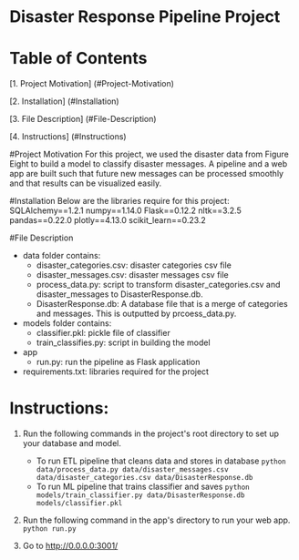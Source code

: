 # Disaster Response Pipeline Project

# Table of Contents

[1. Project Motivation] (#Project-Motivation)

[2. Installation] (#Installation)

[3. File Description] (#File-Description)

[4. Instructions] (#Instructions)

#Project Motivation
For this project, we used the disaster data from Figure Eight to build a model to classify disaster messages. A pipeline and a web app are built such that future new messages can be processed smoothly and that results can be visualized easily.  

#Installation
Below are the libraries require for this project:
SQLAlchemy==1.2.1
numpy==1.14.0
Flask==0.12.2
nltk==3.2.5
pandas==0.22.0
plotly==4.13.0
scikit_learn==0.23.2 

#File Description
* data folder contains:
  * disaster_categories.csv: disaster categories csv file
  * disaster_messages.csv: disaster messages csv file
  * process_data.py: script to transform disaster_categories.csv and disaster_messages to DisasterResponse.db. 
  * DisasterResponse.db: A database file that is a merge of categories and messages. This is outputted by prcoess_data.py.
* models folder contains:
  * classifier.pkl: pickle file of classifier 
  * train_classifies.py: script in building the model
* app
  * run.py: run the pipeline as Flask application
* requirements.txt: libraries required for the project

# Instructions:
1. Run the following commands in the project's root directory to set up your database and model.

    - To run ETL pipeline that cleans data and stores in database
        `python data/process_data.py data/disaster_messages.csv data/disaster_categories.csv data/DisasterResponse.db`
    - To run ML pipeline that trains classifier and saves
        `python models/train_classifier.py data/DisasterResponse.db models/classifier.pkl`

2. Run the following command in the app's directory to run your web app.
    `python run.py`

3. Go to http://0.0.0.0:3001/
